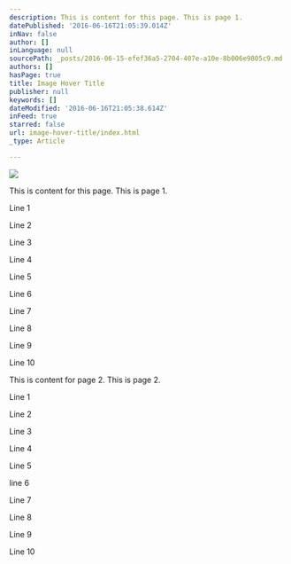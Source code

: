```yaml
---
description: This is content for this page. This is page 1.
datePublished: '2016-06-16T21:05:39.014Z'
inNav: false
author: []
inLanguage: null
sourcePath: _posts/2016-06-15-efef36a5-2704-407e-a10e-8b006e9805c9.md
authors: []
hasPage: true
title: Image Hover Title
publisher: null
keywords: []
dateModified: '2016-06-16T21:05:38.614Z'
inFeed: true
starred: false
url: image-hover-title/index.html
_type: Article

---
```

![](https://the-grid-user-content.s3-us-west-2.amazonaws.com/f2c5ee44-c7c2-428b-b342-988b0fc4e09f.jpg)

This is content for this page. This is page 1\.

Line 1

Line 2

Line 3

Line 4

Line 5

Line 6

Line 7

Line 8

Line 9

Line 10

This is content for page 2\. This is page 2\.

Line 1

Line 2

Line 3

Line 4

Line 5

line 6

Line 7

Line 8

Line 9

Line 10